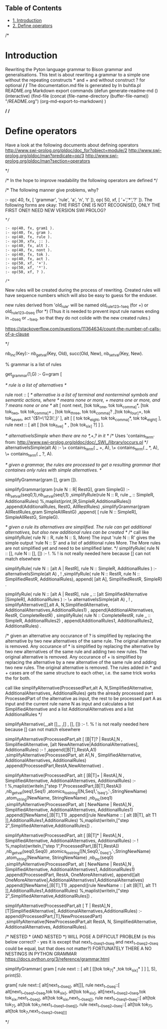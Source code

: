 <div id="table-of-contents">
<h2>Table of Contents</h2>
<div id="text-table-of-contents">
<ul>
<li><a href="#sec-1">1. Introduction</a></li>
<li><a href="#sec-2">2. Define operators</a></li>
</ul>
</div>
</div>

/\*

# Introduction<a id="sec-1" name="sec-1"></a>

Rewriting the Pyton language grammar to Bison grammar and generalisations.
This text is about rewriting a grammar to a simple one without the repeating constructs \* and + and without construct ? for optional
**/
/**
The documentation.md file is generated by
ln buhtla.pl README.org
Markdown export commands 
(defun generate-readme-md ()
  (interactive)
  (find-file (concat (file-name-directory (buffer-file-name)) "/README.org")
  (org-md-export-to-markdown)
)

**/
/**

# Define operators<a id="sec-2" name="sec-2"></a>

Have a look at the following documents about defining operators
<http://www.swi-prolog.org/pldoc/doc_for?object=module/2>
<http://www.swi-prolog.org/pldoc/man?predicate=op/3>
<http://www.swi-prolog.org/pldoc/man?section=operators>

\*/

/\*
In the hope to improve readability the following operators are defined
\*/

/\*
 The following manner give problems, why?

 :-  op(    40,  fx,  [  'grammar', 'rule', 'a', 'n', 't'  ]), op(    50,  xf,  [  '+','\*','?'  ]).
 The following forms are okay:
THE FIRST ONE IS NOT RECOGNISED, ONLY THE FIRST ONE!! NEED NEW VERSION SWI PROLOG?

    */
    
    :- op(40, fx, gram1 ).
    :- op(40, fx, gram ).
    :- op(40, fx, rule ).
    :- op(30, xfx, :: ).
    :- op(40, fx, alt ).
    :- op(40, fx, nont ).
    :- op(40, fx, tok ).
    :- op(40, fx, act ).
    :- op(50, xf, '+').
    :- op(50, xf, '*').
    :- op(50, xf, ? ).
    
    /*

New rules will be created during the process of rewriting.
Created rules will have sequence numbers which will also be easy to guess for the enduser.

new rules derived from 'old<sub>rule'</sub> will be named old<sub>rule</sub><sub>123</sub>\_<sub>1seq</sub> (for +) or old<sub>rule</sub><sub>123</sub>\_<sub>0seq</sub> (for \*)
(Thus it is needed to prevent input rule names ending in \_<sub>0seq</sub> or \_<sub>1seq</sub>, so that they do not colide with the new created rules.)

<https://stackoverflow.com/questions/11364634/count-the-number-of-calls-of-a-clause>

\*/

nb<sub>inc</sub>(Key):-
  nb<sub>getval</sub>(Key, Old),
  succ(Old, New),
  nb<sub>setval</sub>(Key, New).

% grammar is a list of rules

get<sub>grammar</sub>(1,G) :-
G=gram [

*\* rule is a list of alternatives \**

rule root :: [ 
               *\* alternative is a list of terminal and nonterminal symbols and semantic actions, where \* means none or more, + means one or more, and ? means none or one \**
               alt [ nont next, [tok tok<sub>one</sub>,  tok tok<sub>comma]</sub>\*,  [tok tok<sub>two</sub>, tok tok<sub>comma]</sub>+ , [tok tok<sub>three</sub>, tok tok<sub>comma]</sub>? ,[tok tok<sub>four]</sub>+, tok tok<sub>seven</sub>, act '{$1=\\'123\\';}' ],
               alt [ [ tok tok<sub>eight</sub>, tok tok<sub>comma]</sub>\*, tok tok<sub>eight]</sub>
             ],
rule next :: [ alt [ [tok tok<sub>five]</sub> \* , [tok tok<sub>six]</sub> ?] ]
].

*\* alternativeIsSimple when there are no \*,+,? in it \**
/\*
Uses 'contains<sub>term'</sub> from:
<http://www.swi-prolog.org/pldoc/doc/_SWI_/library/occurs.pl>
\*/
alternativeIsSimple(alt A) :- \\+ contains<sub>term</sub>( \_ +, A), \\+ contains<sub>term</sub>( \_ \*, A), \\+ contains<sub>term</sub>( \_ ?, A).

*\* given a grammar, the rules are processed to get a resulting grammar that containes only rules with simple alternatives. \**

simplifyGrammar(gram [], gram []).

simplifyGrammar(gram [rule N :: R| RestG], gram SimpleG) :- 
        nb<sub>setval</sub>(seq0,1),nb<sub>setval</sub>(seq1,1)
        ,simplifyRule(rule N :: R, rule \_ :: SimpleR, AdditionalRules)
        %,maplist(print,[R,SimpleR,AdditionalRules])
        ,append(AdditionalRules, RestG, AllRestRules)
        ,simplifyGrammar(gram AllRestRules,gram SimpleAllRestG)
        ,append( [ rule N :: SimpleR], SimpleAllRestG, SimpleG).

*\* given a rule its alternatives are simplified. The rule can get additional alternatives, but also new additional rules can be created \**
/\* call like
  simplifyRule( rule N :: R, rule N :: S, More)
  The input 'rule N :: R' gives the simple output 'rule N :: S' and a list of additional rules More.
  The More rules are not simplified yet and need to be simplified later.
\*/
simplifyRule( rule N :: [], rule N :: [], []) :- !.  % ! is not really needed here because [] can not match elsewhere

simplifyRule( rule N :: [alt A | RestR], rule N :: SimpleR, AdditionalRules ) :- 
        alternativeIsSimple(alt A)
        , !
        ,simplifyRule( rule N :: RestR, rule N :: SimplifiedRestR, AdditionalRules), append( [alt A], SimplifiedRestR, SimpleR)
        .

simplifyRule( rule N :: [alt A | RestR], rule \_ :: [alt SimplifiedAlternative |SimpleR], AdditionalRules ) :- 
        \\+ alternativeIsSimple(alt A)
        , !
        , simplifyAlternative([],alt A, N,SimplifiedAlternative, AdditionalAlternatives,AdditionalRules1)
        , append(AdditionalAlternatives, RestR, CompleteRestR)
        , simplifyRule( rule N :: CompleteRestR, rule \_ :: SimpleR, AdditionalRules2)
        , append(AdditionalRules1, AdditionalRules2, AdditionalRules)
        .

/\* given an alternative any occurance of ? is simplified by replacing the alternative by two new alternatives of the same rule. The original alternative is removed.
Any occurance of \* is simplified by replacing the alternative by two new alternatives of the same rule and adding two new rules. The original alternative is removed.
Any occurance of + is simplified by replacing the alternative by a new alternative of the same rule and adding two new rules. The original alternative is removed.
The rules added in \* and + cases are of the same structure to each other, i.e. the same trick works the for both.

call like
simplifyAlternative(ProcessedPart,alt A, N,SimplifiedAlternative, AdditionalAlternatives, AdditionalRules)
gets the already processed part ProcessedPart of the alternative as input, the rest to be processed part A as input and the current rule name N as input and calculates a list SimplifiedAlternative and a list AdditionalAlternatives and a list AdditionalRules
\*/

simplifyAlternative(\_,alt [],\_ ,[] , [], []) :- !.  % ! is not really needed here because [] can not match elsewhere

simplifyAlternative(ProcessedPart,alt [ [B|T]? | RestA],N , SimplifiedAlternative, [alt NewAlternative|AdditionalAlternatives], AdditionalRules) :- 
        !
        ,append([B|T],RestA,A1)
        ,simplifyAlternative(ProcessedPart, alt A1,N , SimplifiedAlternative, AdditionalAlternatives, AdditionalRules)
        ,append(ProcessedPart,RestA,NewAlternative)
        .

simplifyAlternative(ProcessedPart, alt [ [B|T]+ | RestA],N , SimplifiedAlternative, AdditionalAlternatives, AdditionalRules) :-         
        !
        %,maplist(writeln,["step 1",ProcessedPart,[B|T],RestA])
        ,nb<sub>getval</sub>(seq1,Seq1)
        ,atomics<sub>to</sub><sub>string</sub>([N,Seq1,'<sub>1seq']</sub>,'<sub>'</sub>,StringNewName)
        ,atom<sub>string</sub>(NewName, StringNewName)
        ,nb<sub>inc</sub>(seq1)
        ,simplifyAlternative(ProcessedPart, alt [ NewName | RestA],N , SimplifiedAlternative, AdditionalAlternatives, AdditionalRules1)
        ,append([NewName],[B|T],T1)
        ,append([rule NewName :: [ alt [B|T], alt T1 ]],AdditionalRules1,AdditionalRules)
        %,maplist(writeln,["step 2",SimplifiedAlternative,AdditionalRules])
        .

simplifyAlternative(ProcessedPart, alt [ [B|T]\* | RestA],N , SimplifiedAlternative, AdditionalAlternatives, AdditionalRules) :-
        !
        %,maplist(writeln,["step 1",ProcessedPart,[B|T],RestA])
        ,nb<sub>getval</sub>(seq0,Seq0)
        ,atomics<sub>to</sub><sub>string</sub>([N,Seq0,'<sub>0seq']</sub>,'<sub>'</sub>,StringNewName)
        ,atom<sub>string</sub>(NewName, StringNewName)
        ,nb<sub>inc</sub>(seq0)
        ,simplifyAlternative(ProcessedPart, alt [ NewName | RestA],N , SimplifiedAlternative, AdditionalAlternatives1, AdditionalRules1)
        ,append(ProcessedPart, RestA, OneMoreAlternative), append([alt OneMoreAlternative],AdditionalAlternatives1,AdditionalAlternatives)
        ,append([NewName],[B|T],T1)
        ,append([rule NewName :: [ alt [B|T], alt T1 ]],AdditionalRules1,AdditionalRules)
        %,maplist(writeln,["step 2",SimplifiedAlternative,AdditionalRules])
        .

simplifyAlternative(ProcessedPart,alt [ T | RestA],N , [T|SimplifiedAlternative], AdditionalAlternatives,AdditionalRules) :- 
        append(ProcessedPart,[T],NewProcessedPart)
        ,simplifyAlternative(NewProcessedPart,alt RestA, N, SimplifiedAlternative, AdditionalAlternatives, AdditionalRules).

/\*
NESTED \* (AND NESTED \*) WILL POSE A DIFFICULT PROBLEM (is this below correct? - yes it is except that next<sub>1</sub>\_<sub>0seq</sub><sub>1</sub>\_<sub>0seq</sub> and next<sub>1</sub>\_<sub>0seq</sub><sub>2</sub>\_<sub>0seq</sub> could be equal, but that does not matter?)
FORTUNATELY THERE A NO NESTINGS IN PYTHON GRAMMAR
<https://docs.python.org/3/reference/grammar.html>

simplifyGrammar( gram [ rule next :: [ alt [ [[tok tok<sub>7]</sub>\* ,tok tok<sub>six]</sub>\* ] ] ], S), print(S).

gram[
     rule next::[
                 alt[next<sub>1</sub>\_<sub>0seq]</sub>,
                 alt[]],
    rule next<sub>1</sub>\_<sub>0seq</sub>::[
                        alt[next<sub>1</sub>\_<sub>0seq</sub><sub>1</sub>\_<sub>0seq</sub>,tok tok<sub>six]</sub>,
                        alt[tok tok<sub>six]</sub>,
                        alt[next<sub>1</sub>\_<sub>0seq</sub><sub>2</sub>\_<sub>0seq</sub>,tok tok<sub>six</sub>,next<sub>1</sub>\_<sub>0seq]</sub>,
                        alt[tok tok<sub>six</sub>,next<sub>1</sub>\_<sub>0seq]]</sub>,
    rule next<sub>1</sub>\_<sub>0seq</sub><sub>1</sub>\_<sub>0seq</sub>::[
                                alt[tok tok<sub>7]</sub>,
                                alt[tok tok<sub>7</sub>,next<sub>1</sub>\_<sub>0seq</sub><sub>1</sub>\_<sub>0seq]]</sub>,
    rule next<sub>1</sub>\_<sub>0seq</sub><sub>2</sub>\_<sub>0seq</sub>::[
                                alt[tok tok<sub>7]</sub>,
                                alt[tok tok<sub>7</sub>,next<sub>1</sub>\_<sub>0seq</sub><sub>2</sub>\_<sub>0seq]]]</sub>

\*/